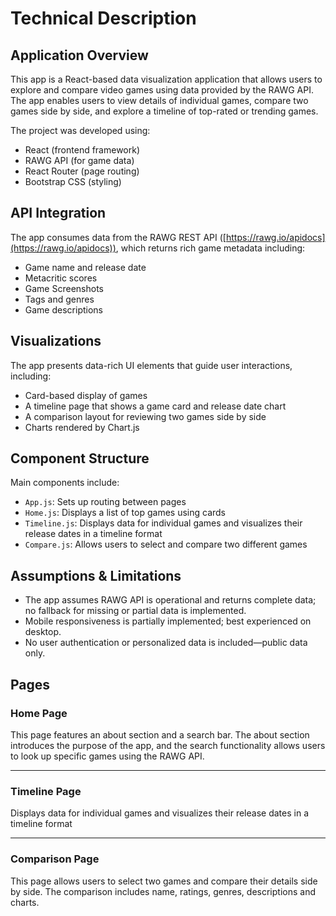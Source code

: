 # Technical Description

## Application Overview

This app is a React-based data visualization application that allows users to explore and compare video games using data provided by the RAWG API. The app enables users to view details of individual games, compare two games side by side, and explore a timeline of top-rated or trending games.

The project was developed using:

* React (frontend framework)
* RAWG API (for game data)
* React Router (page routing)
* Bootstrap CSS (styling)

## API Integration

The app consumes data from the RAWG REST API ([https://rawg.io/apidocs](https://rawg.io/apidocs)), which returns rich game metadata including:

* Game name and release date
* Metacritic scores
* Game Screenshots
* Tags and genres
* Game descriptions

## Visualizations

The app presents data-rich UI elements that guide user interactions, including:

* Card-based display of games&#x20;
* A timeline page that shows a game card and release date chart
* A comparison layout for reviewing two games side by side
* Charts rendered by Chart.js

## Component Structure

Main components include:

* `App.js`: Sets up routing between pages
* `Home.js`: Displays a list of top games using cards
* `Timeline.js`: Displays data for individual games and visualizes their release dates in a timeline format
* `Compare.js`: Allows users to select and compare two different games

## Assumptions & Limitations

* The app assumes RAWG API is operational and returns complete data; no fallback for missing or partial data is implemented.
* Mobile responsiveness is partially implemented; best experienced on desktop.
* No user authentication or personalized data is included—public data only.

## Pages

### Home Page

This page features an about section and a search bar. The about section introduces the purpose of the app, and the search functionality allows users to look up specific games using the RAWG API.

---

### Timeline Page

Displays data for individual games and visualizes their release dates in a timeline format

---

### Comparison Page

This page allows users to select two games and compare their details side by side. The comparison includes name, ratings, genres, descriptions and charts.
